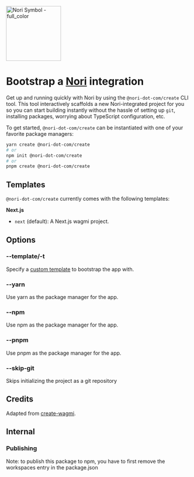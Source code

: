 <img width="150" alt="Nori Symbol - full_color" src="https://user-images.githubusercontent.com/18407013/191872114-ffa7ea67-3ce8-4102-9919-4c6014001a1c.png">

# Bootstrap a [Nori](https://nori.com) integration

Get up and running quickly with Nori by using the `@nori-dot-com/create` CLI tool. This tool interactively scaffolds a new Nori-integrated project for you so you can start building instantly without the hassle of setting up `git`, installing packages, worrying about TypeScript configuration, etc.

To get started, `@nori-dot-com/create` can be instantiated with one of your favorite package managers:

```bash
yarn create @nori-dot-com/create
# or
npm init @nori-dot-com/create
# or
pnpm create @nori-dot-com/create
```

## Templates

`@nori-dot-com/create` currently comes with the following templates:

**Next.js**

- `next` (default): A Next.js wagmi project.

## Options

### --template/-t

Specify a [custom template](#templates) to bootstrap the app with.

### --yarn

Use yarn as the package manager for the app.

### --npm

Use npm as the package manager for the app.

### --pnpm

Use pnpm as the package manager for the app.

### --skip-git

Skips initializing the project as a git repository

## Credits

Adapted from [create-wagmi](https://github.com/wagmi-dev/create-wagmi).

## Internal

### Publishing

Note: to publish this package to npm, you have to first remove the workspaces entry in the package.json
